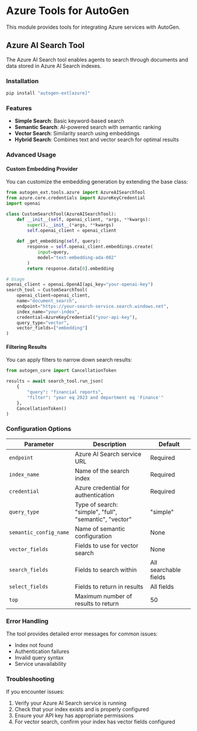 # Azure Tools for AutoGen

This module provides tools for integrating Azure services with AutoGen.

## Azure AI Search Tool

The Azure AI Search tool enables agents to search through documents and data stored in Azure AI Search indexes.

### Installation

```bash
pip install "autogen-ext[azure]"
```

### Features

- **Simple Search**: Basic keyword-based search
- **Semantic Search**: AI-powered search with semantic ranking
- **Vector Search**: Similarity search using embeddings
- **Hybrid Search**: Combines text and vector search for optimal results

### Advanced Usage

#### Custom Embedding Provider

You can customize the embedding generation by extending the base class:

```python
from autogen_ext.tools.azure import AzureAISearchTool
from azure.core.credentials import AzureKeyCredential
import openai

class CustomSearchTool(AzureAISearchTool):
    def __init__(self, openai_client, *args, **kwargs):
        super().__init__(*args, **kwargs)
        self.openai_client = openai_client
        
    def _get_embedding(self, query):
        response = self.openai_client.embeddings.create(
            input=query,
            model="text-embedding-ada-002"
        )
        return response.data[0].embedding

# Usage
openai_client = openai.OpenAI(api_key="your-openai-key")
search_tool = CustomSearchTool(
    openai_client=openai_client,
    name="document_search",
    endpoint="https://your-search-service.search.windows.net",
    index_name="your-index",
    credential=AzureKeyCredential("your-api-key"),
    query_type="vector",
    vector_fields=["embedding"]
)
```

#### Filtering Results

You can apply filters to narrow down search results:

```python
from autogen_core import CancellationToken

results = await search_tool.run_json(
    {
        "query": "financial reports",
        "filter": "year eq 2023 and department eq 'Finance'"
    }, 
    CancellationToken()
)
```

### Configuration Options

| Parameter | Description | Default |
|-----------|-------------|---------|
| `endpoint` | Azure AI Search service URL | Required |
| `index_name` | Name of the search index | Required |
| `credential` | Azure credential for authentication | Required |
| `query_type` | Type of search: "simple", "full", "semantic", "vector" | "simple" |
| `semantic_config_name` | Name of semantic configuration | None |
| `vector_fields` | Fields to use for vector search | None |
| `search_fields` | Fields to search within | All searchable fields |
| `select_fields` | Fields to return in results | All fields |
| `top` | Maximum number of results to return | 50 |

### Error Handling

The tool provides detailed error messages for common issues:

- Index not found
- Authentication failures
- Invalid query syntax
- Service unavailability

### Troubleshooting

If you encounter issues:

1. Verify your Azure AI Search service is running
2. Check that your index exists and is properly configured
3. Ensure your API key has appropriate permissions
4. For vector search, confirm your index has vector fields configured 